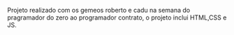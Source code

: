   Projeto realizado com os gemeos roberto e cadu na semana do pragramador do zero ao programador contrato, o projeto inclui HTML,CSS e JS.
